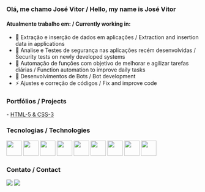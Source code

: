 ### Olá, me chamo José Vitor / Hello, my name is José Vitor
<h4>Atualmente trabalho em: / Currently working in:</h4>

- 🌱 Extração e inserção de dados em aplicações / Extraction and insertion data in applications
- 👯 Analise e Testes de segurança nas aplicações recém desenvolvidas / Security tests on newly developed systems
- 🔭 Automação de funções com objetivo de melhorar e agilizar tarefas diárias / Function automation to improve daily tasks
- 💬 Desenvolvimentos de Bots / Bot development
- ⚡ Ajustes e correção de códigos / Fix and improve code

### Portfólios / Projects
<div>
 - <a href="https://github.com/Vitorpignataro/Projetos-HTML-CSS">HTML-5 & CSS-3</a>
</div>

### Tecnologias / Technologies
<div>
  <img src="https://cdn.jsdelivr.net/gh/devicons/devicon/icons/javascript/javascript-original.svg"  height="40"/>
  <img src="https://cdn.jsdelivr.net/gh/devicons/devicon/icons/php/php-original.svg" height="40"/>
  <img src="https://cdn.jsdelivr.net/gh/devicons/devicon/icons/python/python-original.svg" height="40"/>
  <img src="https://cdn.jsdelivr.net/gh/devicons/devicon/icons/nodejs/nodejs-original.svg" height="40"/>
  <img src="https://cdn.jsdelivr.net/gh/devicons/devicon/icons/java/java-original.svg" height="40"/>
  <img src="https://cdn.jsdelivr.net/gh/devicons/devicon/icons/mysql/mysql-original-wordmark.svg" height="40"/>
  <img src="https://cdn.jsdelivr.net/gh/devicons/devicon/icons/html5/html5-original.svg" height="40"/>
  <img src="https://cdn.jsdelivr.net/gh/devicons/devicon/icons/css3/css3-original.svg" height="40"/>
  <img src="https://cdn.jsdelivr.net/gh/devicons/devicon/icons/linux/linux-original.svg" height="40"/>
</div>

### Contato / Contact
<div> 
  <a href="https://instagram.com/vitor_pignataro" target="_blank"><img src="https://img.shields.io/badge/-Instagram-%23E4405F?style=for-the-badge&logo=instagram&logoColor=white" target="_blank"></a>
<!--   <a href = ""><img src="https://img.shields.io/badge/-Gmail-%23333?style=for-the-badge&logo=gmail&logoColor=white" target="_blank"></a> -->
  <a href="https://www.linkedin.com/in/jos%C3%A9-vitor-alves-pignataro-90a475200" target="_blank"><img src="https://img.shields.io/badge/-LinkedIn-%230077B5?style=for-the-badge&logo=linkedin&logoColor=white" target="_blank"></a> 
</div>

